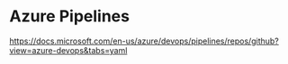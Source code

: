 # Azure Pipelines

https://docs.microsoft.com/en-us/azure/devops/pipelines/repos/github?view=azure-devops&tabs=yaml
